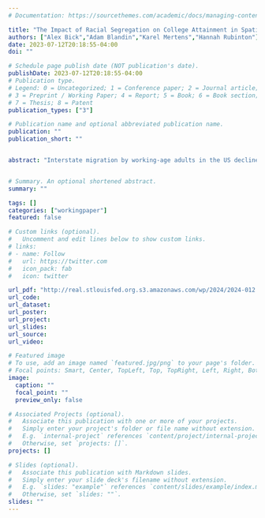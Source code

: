 ```yaml
---
# Documentation: https://sourcethemes.com/academic/docs/managing-content/

title: "The Impact of Racial Segregation on College Attainment in Spatial Equilibrium"
authors: ["Alex Bick","Adam Blandin","Karel Mertens","Hannah Rubinton"]
date: 2023-07-12T20:18:55-04:00
doi: ""

# Schedule page publish date (NOT publication's date).
publishDate: 2023-07-12T20:18:55-04:00
# Publication type.
# Legend: 0 = Uncategorized; 1 = Conference paper; 2 = Journal article;
# 3 = Preprint / Working Paper; 4 = Report; 5 = Book; 6 = Book section;
# 7 = Thesis; 8 = Patent
publication_types: ["3"]

# Publication name and optional abbreviated publication name.
publication: ""
publication_short: ""


abstract: "Interstate migration by working-age adults in the US declined substantially during the Great Recession and remained subdued through 2019. We document that interstate migration rose sharply following the 2020 Covid-19 outbreak, nearly recovering to pre-Great recession levels, and provide evidence that this reversal was primarily driven by the rise in work from home (WFH). Before the pandemic, interstate migration by WFH workers was consistently 50 percent higher than for commuters. Since the Covid-19 outbreak, this migration gap persisted while the WFH share tripled. Using quasi-panel data and plausibly exogenous changes in employer WFH policies, we address concerns about omitted variables or reverse causality and conclude that access to WFH induces greater interstate migration. An aggregate accounting exercise suggests that over half of the rise in interstate migration since 2019 can be accounted for by the rise in the WFH share.  Moreover, both actual WFH and pre-pandemic WFH potential, based on occupation shares, can account for a sizable share of cross-state variation in migration."


# Summary. An optional shortened abstract.
summary: ""

tags: []
categories: ["workingpaper"]
featured: false

# Custom links (optional).
#   Uncomment and edit lines below to show custom links.
# links:
# - name: Follow
#   url: https://twitter.com
#   icon_pack: fab
#   icon: twitter

url_pdf: "http://real.stlouisfed.org.s3.amazonaws.com/wp/2024/2024-012.pdf"
url_code:
url_dataset:
url_poster:
url_project:
url_slides:
url_source:
url_video:

# Featured image
# To use, add an image named `featured.jpg/png` to your page's folder. 
# Focal points: Smart, Center, TopLeft, Top, TopRight, Left, Right, BottomLeft, Bottom, BottomRight.
image:
  caption: ""
  focal_point: ""
  preview_only: false

# Associated Projects (optional).
#   Associate this publication with one or more of your projects.
#   Simply enter your project's folder or file name without extension.
#   E.g. `internal-project` references `content/project/internal-project/index.md`.
#   Otherwise, set `projects: []`.
projects: []

# Slides (optional).
#   Associate this publication with Markdown slides.
#   Simply enter your slide deck's filename without extension.
#   E.g. `slides: "example"` references `content/slides/example/index.md`.
#   Otherwise, set `slides: ""`.
slides: ""
---
```

